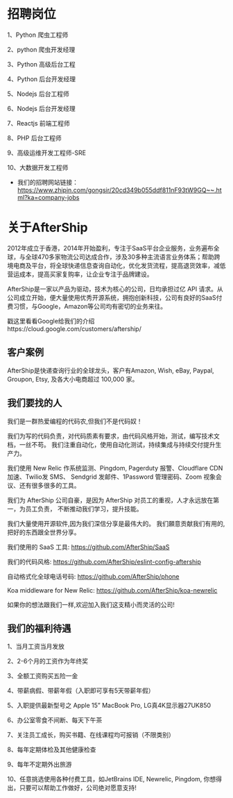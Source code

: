 # 招聘岗位

1、Python 爬虫工程师

2、python 爬虫开发经理

3、Python 高级后台工程

4、Python 后台开发经理

5、Nodejs 后台工程师

6、Nodejs 后台开发经理

7、Reactjs 前端工程师

8、PHP 后台工程师

9、高级运维开发工程师-SRE

10、大数据开发工程师

* 我们的招聘网站链接：https://www.zhipin.com/gongsir/20cd349b055ddf811nF93tW9GQ~~.html?ka=company-jobs


# 关于AfterShip

2012年成立于香港，2014年开始盈利，专注于SaaS平台企业服务，业务遍布全球，与全球470多家物流公司达成合作，涉及30多种主流语言业务体系；帮助跨境电商及平台，将全球快递信息查询自动化，优化发货流程，提高退货效率，减低营运成本，提高买家复购率，让企业专注于品牌建设。

AfterShip是一家以产品为驱动，技术为核心的公司，日均承担过亿 API 请求。从公司成立开始，便大量使用优秀开源系统，拥抱创新科技，公司有良好的SaaS付费习惯，与Google，Amazon等公司均有密切的业务来往。

戳这里看看Google给我们的介绍https://cloud.google.com/customers/aftership/
 
## 客户案例
AfterShip是快递查询行业的全球龙头，客户有Amazon, Wish, eBay, Paypal, Groupon, Etsy, 及各大小电商超过 100,000 家。
 
## 我们要找的人

我们是一群热爱编程的代码农,但我们不是代码奴！

我们为写的代码负责，对代码质素有要求，由代码风格开始，测试，编写技术文档，一丝不苟。 我们注重自动化，使用自动化测试，持续集成与持续交付提升生产力。

我们使用 New Relic 作系统监测、Pingdom, Pagerduty 报警、Cloudflare CDN 加速、Twilio发 SMS、 Sendgrid 发邮件、1Password 管理密码、Zoom 视象会议、还有很多很多的工具。

我们为 AfterShip 公司自豪，是因为 AfterShip 对员工的重视，人才永远放在第一，为员工负责， 不断推动我们学习，提升技能。

我们大量使用开源软件,因为我们深信分享是最伟大的。 我们願意贡献我们有用的,把好的东西跟全世界分享。

我们使用的 SaaS 工具: https://github.com/AfterShip/SaaS

我们的代码风格: https://github.com/AfterShip/eslint-config-aftership

自动格式化全球电话号码: https://github.com/AfterShip/phone

Koa middleware for New Relic: https://github.com/AfterShip/koa-newrelic

如果你的想法跟我们一样,欢迎加入我们这支精小而灵活的公司!
 
## 我们的福利待遇
1、当月工资当月发放

2、2-6个月的工资作为年终奖

3、全额工资购买五险一金

4、带薪病假、带薪年假（入职即可享有5天带薪年假）

5、入职提供最新型号之 Apple 15” MacBook Pro, LG真4K显示器27UK850

6、办公室零食不间断、每天下午茶

7、关注员工成长，购买书籍、在线课程均可报销（不限类别）

8、每年定期体检及其他健康检查

9、每年不定期外出旅游

10、任意挑选使用各种付费工具，如JetBrains IDE, Newrelic, Pingdom, 你想得出，只要可以帮助工作做好，公司绝对愿意支持!
